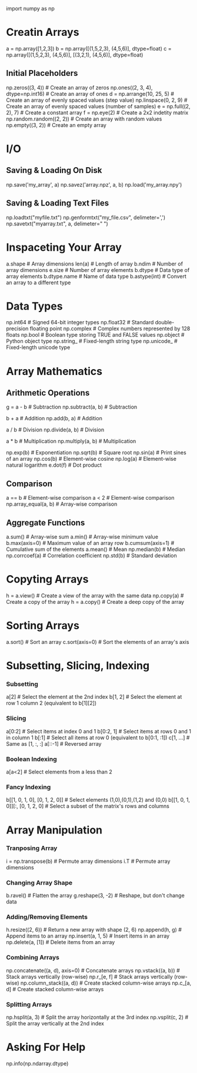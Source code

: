 import numpy as np

# Creatin Arrays

a = np.array([1,2,3])
b = np.array([(1,5,2,3), (4,5,6)], dtype=float)
c = np.array([(1,5,2,3), (4,5,6)], [(3,2,1), (4,5,6)], dtype=float)

## Initial Placeholders

np.zeros((3, 4)) # Create an array of zeros
np.ones((2, 3, 4), dtype=np.int16)  # Create an array of ones
d = np.arrange(10, 25, 5) # Create an array of evenly spaced values (step value)
np.linspace(0, 2, 9) # Create an array of evenly spaced values (number of samples)
e = np.full((2, 2), 7) # Create a constant array
f = np.eye(2) # Create a 2x2 indetity matrix
np.random.random((2, 2)) # Create an array with random values
np.empty((3, 2)) # Create an empty array

# I/O
## Saving & Loading On Disk
np.save('my_array', a)
np.savez('array.npz', a, b)
np.load('my_array.npy')

## Saving & Loading Text Files
np.loadtxt("myfile.txt")
np.genformtxt("my_file.csv", delimeter=',')
np.savetxt("myarray.txt", a, delimeter=" ")

# Inspaceting Your Array
a.shape # Array dimensions
len(a) # Length of array
b.ndim # Number of array dimensions
e.size # Number of array elements
b.dtype # Data type of array elements
b.dtype.name # Name of data type
b.astype(int) # Convert an array to a different type

# Data Types
np.int64 # Signed 64-bit integer types
np.float32 # Standard double-precision floating point
np.complex # Complex numbers represented by 128 floats
np.bool # Boolean type storing TRUE and FALSE values
np.object # Python object type
np.string_ # Fixed-length string type
np.unicode_ # Fixed-length unicode type

# Array Mathematics
## Arithmetic Operations
g = a - b # Subtraction
np.subtract(a, b) # Subtraction

b + a # Addition
np.add(b, a) # Addition

a / b # Division
np.divide(a, b) # Division

a * b # Multiplication
np.multiply(a, b) # Multiplication

np.exp(b) # Exponentiation
np.sqrt(b) # Square root
np.sin(a) # Print sines of an array
np.cos(b) # Element-wise cosine
np.log(a) # Element-wise natural logarithm
e.dot(f) # Dot product

## Comparison
a == b # Element-wise comparison
a < 2 # Element-wise comparison
np.array_equal(a, b) # Array-wise comparison

## Aggregate Functions
a.sum() # Array-wise sum
a.min() # Array-wise minimum value
b.max(axis=0) # Maximum value of an array row
b.cumsum(axis=1) # Cumulative sum of the elements
a.mean() # Mean
np.median(b) # Median
np.corrcoef(a) # Correlation coefficient
np.std(b) # Standard deviation

# Copyting Arrays
h = a.view() # Create a view of the array with the same data
np.copy(a) # Create a copy of the array
h = a.copy() # Create a deep copy of the array

# Sorting Arrays
a.sort() # Sort an array
c.sort(axis=0) # Sort the elements of an array's axis

# Subsetting, Slicing, Indexing
### Subsetting
a[2] # Select the element at the 2nd index
b[1, 2] # Select the element at row 1 column 2 (equivalent to b[1][2])

### Slicing
a[0:2] # Select items at index 0 and 1
b[0:2, 1] # Select items at rows 0 and 1 in column 1
b[:1] # Select all items at row 0 (equivalent to b[0:1, :1])
c[1, ...] # Same as [1, :, :]
a[::-1] # Reversed array

### Boolean Indexing
a[a<2] # Select elements from a less than 2

### Fancy Indexing
b[[1, 0, 1, 0], [0, 1, 2, 0]] # Select elements (1,0),(0,1),(1,2) and (0,0)
b[[1, 0, 1, 0]][:, [0, 1, 2, 0] # Select a subset of the matrix's rows and columns

# Array Manipulation
### Tranposing Array
i = np.transpose(b) # Permute array dimensions
i.T # Permute array dimensions

### Changing Array Shape
b.ravel() # Flatten the array
g.reshape(3, -2) # Reshape, but don't change data

### Adding/Removing Elements
h.resize((2, 6)) # Return a new array with shape (2, 6)
np.append(h, g) # Append items to an array
np.insert(a, 1, 5) # Insert items in an array
np.delete(a, [1]) # Delete items from an array

### Combining Arrays
np.concatenate((a, d), axis=0) # Concatenate arrays
np.vstack((a, b)) # Stack arrays vertically (row-wise)
np.r_[e, f] # Stack arrays vertically (row-wise)
np.column_stack((a, d)) # Create stacked column-wise arrays
np.c_[a, d] # Create stacked column-wise arrays

### Splitting Arrays
np.hsplit(a, 3) # Split the array horizontally at the 3rd index
np.vsplit(c, 2) # Split the array vertically at the 2nd index

# Asking For Help
np.info(np.ndarray.dtype)
